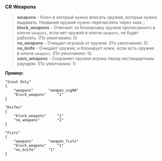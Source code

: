 <h3><b>CR Weapons</b></h3>

>**weapons** - Ключ в который нужно вписать оружия, которые нужно выдавать. Названия оружий нужно перечислять через знак `;` <br />
>**block_weapons** - Отвечает за блокировку оружия прописанного в ключе `weapons`, если нет оружий в ключе `weapons`, не будет работать. (По умолчанию: 0)<br />
>**no_weapons** - Очищает игроков от оружия. (По умолчанию: 0)<br />
>**no_knife** - Очищает оружие, и блокирует ножи, если есть оружия в ключе `weapons`. (По умолчанию: 0)<br />
>**save_weapons** - Сохраняет оружия игрока перед нестандартным раундом. (По умолчанию: 1)<br />

**Пример:**
```
"Scout Only"
{
	"weapons"		"weapon_ssg08"
	"block_weapons"		"1"
}

"Knifes"
{
	"block_weapons"		"1"
	"no_weapons"		"1"
}
  
"Fists"
{
	"weapons"		"weapon_fists"
	"block_weapons"		"1"
	"no_knife"		"1"
}
```
